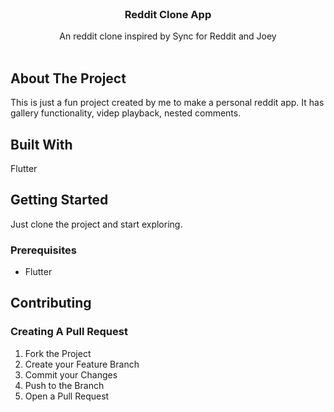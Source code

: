 <br/>
<p align="center">
  <h3 align="center">Reddit Clone App</h3>

  <p align="center">
    An reddit clone inspired by Sync for Reddit and Joey
    <br/>
    <br/>
  </p>
</p>



## About The Project

This is just a fun project created by me to make a personal reddit app. It has gallery functionality, videp playback, nested comments. 

## Built With

Flutter

## Getting Started

Just clone the project and start exploring.

### Prerequisites

* Flutter

## Contributing



### Creating A Pull Request

1. Fork the Project
2. Create your Feature Branch
3. Commit your Changes
4. Push to the Branch
5. Open a Pull Request
